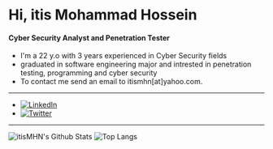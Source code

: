 # Hi, itis Mohammad Hossein
#### Cyber Security Analyst and Penetration Tester
- I'm a 22 y.o with 3 years experienced in Cyber Security fields
- graduated in software engineering major and intrested in penetration testing, programming and cyber security
- To contact me send an email to itismhn[at]yahoo.com.
---
- [![LinkedIn](https://img.shields.io/badge/linkedin-%230077B5.svg?style=flat&logo=linkedin&logoColor=white)]((https://linkedin.com/in/mohammad-hossein-nouri-0201b5219))
- [![Twitter](https://img.shields.io/badge/Twitter-%231DA1F2.svg?style=flat&logo=Twitter&logoColor=white)](https://twitter.com/itismhn)
---

![itisMHN's Github Stats](https://github-readme-stats.vercel.app/api?username=itismhn&count_private=true&show_icons=true&include_all_commits=true)
![Top Langs](https://github-readme-stats.vercel.app/api/top-langs/?username=itismhn&hide=TeX&layout=compact)
